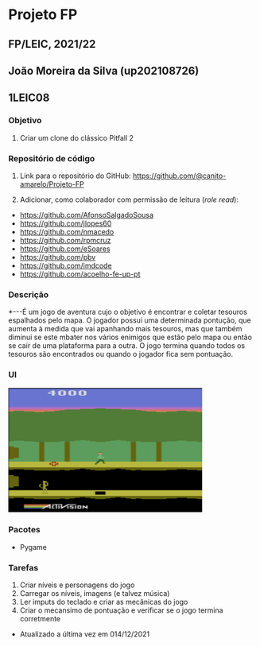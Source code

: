 # Projeto FP
## FP/LEIC, 2021/22
## João Moreira da Silva (up202108726)
## 1LEIC08

### Objetivo

1. Criar um clone do clássico Pitfall 2

### Repositório de código

1) Link para o repositório do GitHub: https://github.com/@canito-amarelo/Projeto-FP

2) Adicionar, como colaborador com permissão de leitura (*role read*):

- https://github.com/AfonsoSalgadoSousa
- https://github.com/jlopes60
- https://github.com/nmacedo
- https://github.com/rpmcruz
- https://github.com/eSoares
- https://github.com/pbv
- https://github.com/imdcode
- https://github.com/acoelho-fe-up-pt

### Descrição

*---É um jogo de aventura cujo o objetivo é encontrar e coletar tesouros espalhados pelo mapa. O jogador possui
uma determinada pontução, que aumenta à medida que vai apanhando mais tesouros, mas que também diminui se este mbater nos
vários enimigos que estão pelo mapa ou então se cair de uma plataforma para a outra. O jogo termina quando todos os tesouros
são encontrados ou quando o jogador fica sem pontuação.
### UI

![UI](ui.png)

### Pacotes

- Pygame

### Tarefas

1. Criar níveis e personagens do jogo
2. Carregar os níveis, imagens (e talvez música)
3. Ler imputs do teclado e criar as mecânicas do jogo
4. Criar o mecansimo de pontuação e verificar se o jogo termina corretmente

- Atualizado a última vez em 014/12/2021
